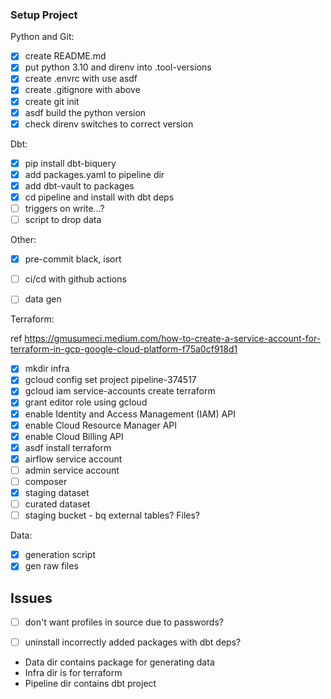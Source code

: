 ### Setup Project
Python and Git:
- [x] create README.md
- [x] put python 3.10 and direnv into .tool-versions
- [x] create .envrc with use asdf
- [x] create .gitignore with above
- [x] create git init
- [x] asdf build the python version
- [x] check direnv switches to correct version

Dbt:
- [x] pip install dbt-biquery
- [x] add packages.yaml to pipeline dir
- [x] add dbt-vault to packages
- [x] cd pipeline and install with dbt deps
- [ ] triggers on write...?
- [ ] script to drop data

Other:
- [x] pre-commit black, isort
- [ ] ci/cd with github actions
- [ ] data gen


Terraform:

ref https://gmusumeci.medium.com/how-to-create-a-service-account-for-terraform-in-gcp-google-cloud-platform-f75a0cf918d1

- [x] mkdir infra
- [x] gcloud config set project pipeline-374517
- [x] gcloud iam service-accounts create terraform
- [x] grant editor role using gcloud
- [x] enable Identity and Access Management (IAM) API
- [x] enable Cloud Resource Manager API
- [x] enable Cloud Billing API
- [x] asdf install terraform
- [x] airflow service account
- [ ] admin service account
- [ ] composer
- [x] staging dataset
- [ ] curated dataset
- [ ] staging bucket - bq external tables? Files?

Data:
- [x] generation script
- [x] gen raw files

## Issues
- [ ] don't want profiles in source due to passwords?
- [ ] uninstall incorrectly added packages with dbt deps?


* Data dir contains package for generating data
* Infra dir is for terraform
* Pipeline dir contains dbt project

